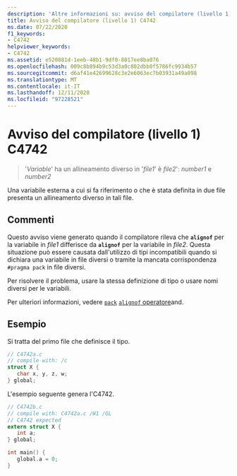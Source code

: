 ```yaml
---
description: 'Altre informazioni su: avviso del compilatore (livello 1) C4742'
title: Avviso del compilatore (livello 1) C4742
ms.date: 07/22/2020
f1_keywords:
- C4742
helpviewer_keywords:
- C4742
ms.assetid: e520881d-1eeb-48b1-9df0-8017ee8ba076
ms.openlocfilehash: 009c8b894b9c53d3a0c802dbb0f5786fc9934b57
ms.sourcegitcommit: d6af41e42699628c3e2e6063ec7b03931a49a098
ms.translationtype: MT
ms.contentlocale: it-IT
ms.lasthandoff: 12/11/2020
ms.locfileid: "97228521"
---
```

# <a name="compiler-warning-level-1-c4742"></a>Avviso del compilatore (livello 1) C4742

> '*Variable*' ha un allineamento diverso in '*file1*' è *file2*': *number1* e *number2*

Una variabile esterna a cui si fa riferimento o che è stata definita in due file presenta un allineamento diverso in tali file.

## <a name="remarks"></a>Commenti

Questo avviso viene generato quando il compilatore rileva che **`alignof`** per la variabile in *file1* differisce da **`alignof`** per la variabile in *file2*. Questa situazione può essere causata dall'utilizzo di tipi incompatibili quando si dichiara una variabile in file diversi o tramite la mancata corrispondenza `#pragma pack` in file diversi.

Per risolvere il problema, usare la stessa definizione di tipo o usare nomi diversi per le variabili.

Per ulteriori informazioni, vedere [`pack`](../../preprocessor/pack.md) [ `alignof` operatore](../../cpp/alignof-operator.md)and.

## <a name="example"></a>Esempio

Si tratta del primo file che definisce il tipo.

```c
// C4742a.c
// compile with: /c
struct X {
   char x, y, z, w;
} global;
```

L'esempio seguente genera l'C4742.

```c
// C4742b.c
// compile with: C4742a.c /W1 /GL
// C4742 expected
extern struct X {
   int a;
} global;

int main() {
   global.a = 0;
}
```
